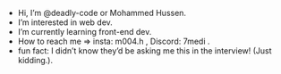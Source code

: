 -  Hi, I’m @deadly-code or Mohammed Hussen.
-  I’m interested in web dev.
-  I’m currently learning front-end dev.
-  How to reach me => insta: m004.h , Discord: 7medi .
-  fun fact: I didn’t know they’d be asking me this in the interview! (Just kidding.).
